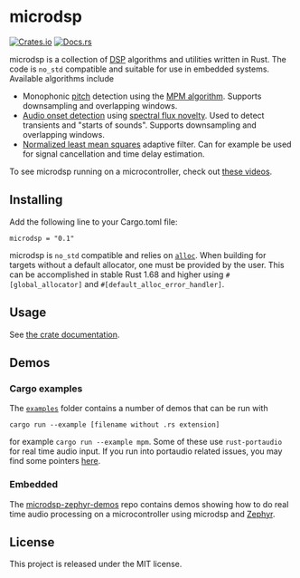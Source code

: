 # microdsp

[![Crates.io](https://img.shields.io/crates/v/microdsp)](https://crates.io/crates/microdsp)
[![Docs.rs](https://docs.rs/microdsp/badge.svg)](https://docs.rs/microdsp)

microdsp is a collection of [DSP](https://en.wikipedia.org/wiki/Digital_signal_processing)
algorithms and utilities written in Rust. The code is `no_std` compatible and suitable for use in embedded systems. Available algorithms include

* Monophonic [pitch](https://en.wikipedia.org/wiki/Pitch_%28music%29) detection using the [MPM algorithm](http://www.cs.otago.ac.nz/tartini/papers/A_Smarter_Way_to_Find_Pitch.pdf). Supports downsampling and overlapping windows.
* [Audio onset detection](https://en.wikipedia.org/wiki/Onset_(audio)) using [spectral flux novelty](https://krishnasubramani.web.illinois.edu/data/Energy-Weighted%20Multi-Band%20Novelty%20Functions%20for%20Onset%20Detection%20in%20Piano%20Music.pdf). Used to detect transients and "starts of sounds". Supports downsampling and overlapping windows.
* [Normalized least mean squares](https://en.wikipedia.org/wiki/Least_mean_squares_filter#Normalized_least_mean_squares_filter_(NLMS)) adaptive filter. Can for example be used for signal cancellation and time delay estimation.

To see microdsp running on a microcontroller, check out [these videos](https://github.com/stuffmatic/microdsp-zephyr-demos#demos).

## Installing

Add the following line to your Cargo.toml file:

```
microdsp = "0.1"
```

microdsp is `no_std` compatible and relies
on [`alloc`](https://doc.rust-lang.org/alloc/).
When building for targets without a default allocator,
one must be provided by the user. This can be accomplished in stable Rust 1.68 and higher
using `#[global_allocator]` and `#[default_alloc_error_handler]`.

## Usage

See [the crate documentation](https://docs.rs/microdsp).

## Demos

### Cargo examples

The [`examples`](examples) folder contains a number of demos that can be run with

```
cargo run --example [filename without .rs extension]
```

for example `cargo run --example mpm`. Some of these use `rust-portaudio` for real time audio input. If you run into portaudio related issues, you may find some pointers [here](https://github.com/RustAudio/rust-portaudio).

### Embedded

The [microdsp-zephyr-demos](https://github.com/stuffmatic/microdsp-zephyr-demos/) repo contains demos showing how to do real time audio processing on a microcontroller using microdsp and [Zephyr](https://zephyrproject.org/).

## License

This project is released under the MIT license.
